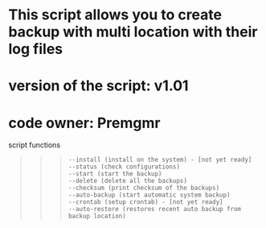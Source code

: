 # This script allows you to create backup with multi location with their log files
# version of the script: v1.01
# code owner: Premgmr

script functions 

>>>     --install (install on the system) - [not yet ready]
>>>     --status (check configurations)
>>>     --start (start the backup)
>>>     --delete (delete all the backups)
>>>     --checksum (print checksum of the backups)
>>>     --auto-backup (start automatic system backup)
>>>     --crontab (setup crontab) - [not yet ready]
>>>     --auto-restore (restores recent auto backup from backup location)

